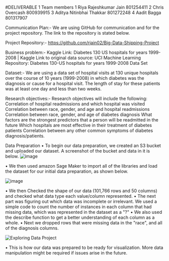 #DELIVERABLE 1
Team members
1
Riya Rajeshkumar Jain
801254411
2
Chris Overcash
800939915
3
Aditya Nitinbhai Thakkar
801272248
4
Aadit Bagga
801317907


Communication Plan:- We are using GitHub for communication and for the project repository. The link to the repository is stated below.

Project Repository:-  https://github.com/rjain02/Big-Data-Shipping-Project

Business problem:- 
Kaggle Link: Diabetes 130 US hospitals for years 1999-2008 | Kaggle
Link to original data source: UCI Machine Learning Repository: Diabetes 130-US hospitals for years 1999-2008 Data Set


Dataset:- We are using a data set of hospital visits at 130 unique hospitals over the course of 10 years (1999-2008) in which diabetes was the diagnosis or cause for a hospital visit. The length of stay for these patients was at least one day and less than two weeks.

Research objectives:- Research objectives will include the following:
Correlation of hospital readmissions and which hospital was visited
Correlation between race, gender, and age and hospital readmissions
Correlation between race, gender, and age of diabetes diagnosis
What factors are the strongest predictors that a person will be readmitted in the future
Which hospitals are most effective in their treatment of diabetes patients
Correlation between any other common symptoms of diabetes diagnosis/patients.

Data Preparation
•	To begin our data preparation, we created an S3 bucket and uploaded our dataset. A screenshot of the bucket and data in it is below. 
![image](https://user-images.githubusercontent.com/91394443/200417027-10b6838a-2c85-42a5-b494-cf6243720b4c.png)

•	We then used amazon Sage Maker to import all of the libraries and load the dataset for our initial data preparation, as shown below.

![image](https://user-images.githubusercontent.com/91394443/200417082-89e3bcdd-8d30-49dd-89dd-cbacecacd282.png)

•	We then Checked the shape of our data (101,766 rows and 50 columns) and checked what data type each value/column represented.
•	The next part was figuring out which data was incomplete or irrelevant. We used a simple code to count the number of instances in each column that had missing data, which was represented in the dataset as a "?"
•	We also used the describe function to get a better understanding of each column as a whole.
•	Next we dropped rows that were missing data in the "race", and all of the diagnosis columns.

![Exploring Data Project](https://user-images.githubusercontent.com/91394443/200417293-4fe23337-e6a1-49f2-836a-92c5f9e2551f.png)

•	This is how our data was prepared to be ready for visualization. More data manipulation might be required if issues arise in the future.
